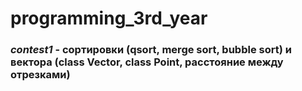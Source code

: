 # programming_3rd_year
### *contest1* - сортировки (qsort, merge sort, bubble sort) и вектора (class Vector, class Point, расстояние между отрезками)
